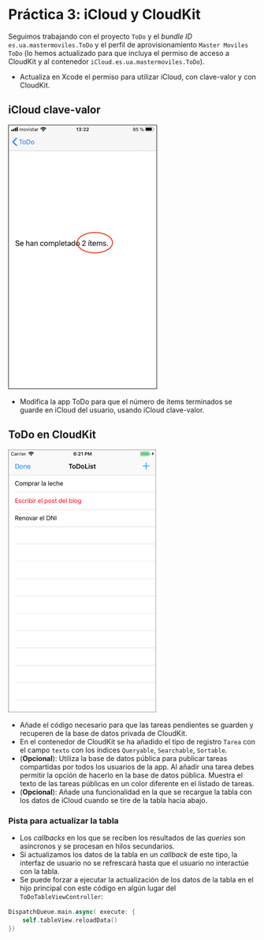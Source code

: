 
# Práctica 3: iCloud y CloudKit

Seguimos trabajando con el proyecto `ToDo` y el _bundle ID_
`es.ua.mastermoviles.ToDo` y el perfil de
aprovisionamiento `Master Moviles ToDo` (lo hemos
actualizado para que incluya el permiso de acceso a CloudKit y
al contenedor `iCloud.es.ua.mastermoviles.ToDo`).

- Actualiza en Xcode el permiso para utilizar iCloud, con clave-valor
  y con CloudKit.
    
    
## iCloud clave-valor ##

<img style="border: 1px solid;" src="imagenes/todo-clave-valor.jpeg" width="300px"/>

- Modifica la app ToDo para que el número de ítems terminados se
  guarde en iCloud del usuario, usando iCloud clave-valor.

## ToDo en CloudKit ##

<img src="imagenes/todolist-cloudkit.png" width="300px"/>


- Añade el código necesario para que las tareas pendientes
  se guarden y recuperen de la base de datos privada de
  CloudKit. 
- En el contenedor de CloudKit se ha añadido el tipo de registro
  `Tarea` con el campo `texto` con los índices `Queryable`,
  `Searchable`, `Sortable`. 
- (**Opcional**): Utiliza la base de datos pública para publicar
  tareas compartidas por todos los usuarios de la app. Al añadir
  una tarea debes permitir la opción de hacerlo en la base de datos
  pública. Muestra el texto de las tareas públicas en un color
  diferente en el listado de tareas.
- (**Opcional**): Añade una funcionalidad en la que se recargue la
  tabla con los datos de iCloud cuando se tire de la tabla hacia
  abajo. 

### Pista para actualizar la tabla ###

- Los _callbacks_ en los que se reciben los resultados de las
  _queries_ son asíncronos y se procesan en hilos secundarios.
- Si actualizamos los datos de la tabla en un _callback_ de este tipo,
  la interfaz de usuario no se refrescará hasta que el usuario no
  interactúe con la tabla.
- Se puede forzar a ejecutar la actualización de los datos de la tabla en
  el hijo principal con este código en algún lugar del `ToDoTableViewController`:
  
```swift
DispatchQueue.main.async( execute: {
    self.tableView.reloadData()
})
```

